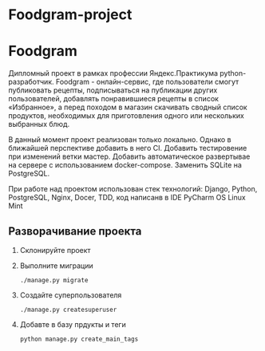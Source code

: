 # **Foodgram-project**

# **Foodgram**

Дипломный проект в рамках профессии Яндекс.Практикума python-разработчик.
Foodgram - онлайн-сервис, где пользователи смогут публиковать рецепты, подписываться на публикации других пользователей, добавлять понравившиеся рецепты в список «Избранное», а перед походом в магазин скачивать сводный список продуктов, необходимых для приготовления одного или нескольких выбранных блюд.

В данный момент проект реализован только локально. Однако в ближайшей перспективе добавить в него CI. Добавить тестировение при изменений ветки мастер. Добавить автоматическое развертывае на сервере с использованием docker-compose. Заменить SQLite на PostgreSQL.

При работе над проектом использован стек технологий: Django, Python, PostgreSQL, Nginx, Docer, TDD, код написанв в IDE PyCharm OS Linux Mint  

## Разворачивание проекта

1.  Склонируйте проект

2.  Выполните миграции

        ./manage.py migrate

3.  Создайте суперпользователя

        ./manage.py createsuperuser

4.  Добавте в базу прдукты и теги

        python manage.py create_main_tags
